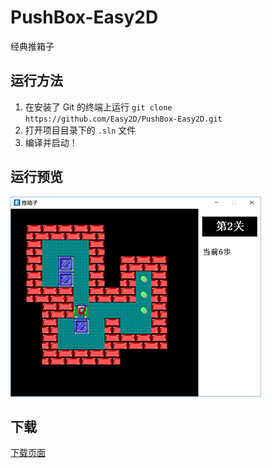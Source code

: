 # PushBox-Easy2D

经典推箱子

## 运行方法

1. 在安装了 Git 的终端上运行 `git clone https://github.com/Easy2D/PushBox-Easy2D.git`
2. 打开项目目录下的 `.sln` 文件
3. 编译并启动！

## 运行预览

![截图1](./preview.png)

## 下载

[下载页面](//github.com/Easy2D/PushBox-Easy2D/releases)
